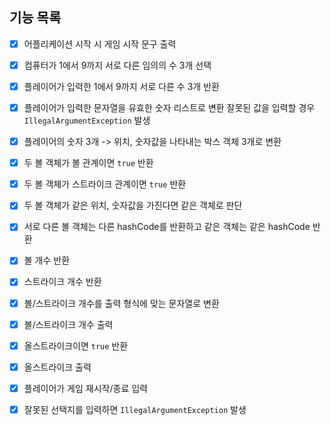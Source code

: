 ## 기능 목록

- [x] 어플리케이션 시작 시 게임 시작 문구 출력

- [x] 컴퓨터가 1에서 9까지 서로 다른 임의의 수 3개 선택

- [x] 플레이어가 입력한 1에서 9까지 서로 다른 수 3개 반환
- [x] 플레이어가 입력한 문자열을 유효한 숫자 리스트로 변환
  잘못된 값을 입력할 경우 `IllegalArgumentException` 발생


- [x] 플레이어의 숫자 3개 -> 위치, 숫자값을 나타내는 박스 객체 3개로 변환

- [x] 두 볼 객체가 볼 관계이면 `true` 반환
- [x] 두 볼 객체가 스트라이크 관계이면 `true` 반환
- [x] 두 볼 객체가 같은 위치, 숫자값을 가진다면 같은 객체로 판단
- [x] 서로 다른 볼 객체는 다른 hashCode를 반환하고 같은 객체는 같은 hashCode 반환


- [x] 볼 개수 반환
- [x] 스트라이크 개수 반환
- [x] 볼/스트라이크 개수를 출력 형식에 맞는 문자열로 변환

- [x] 볼/스트라이크 개수 출력
- [x] 올스트라이크이면 `true` 반환

- [x] 올스트라이크 출력

- [x] 플레이어가 게임 재시작/종료 입력
- [x] 잘못된 선택지를 입력하면 `IllegalArgumentException` 발생


